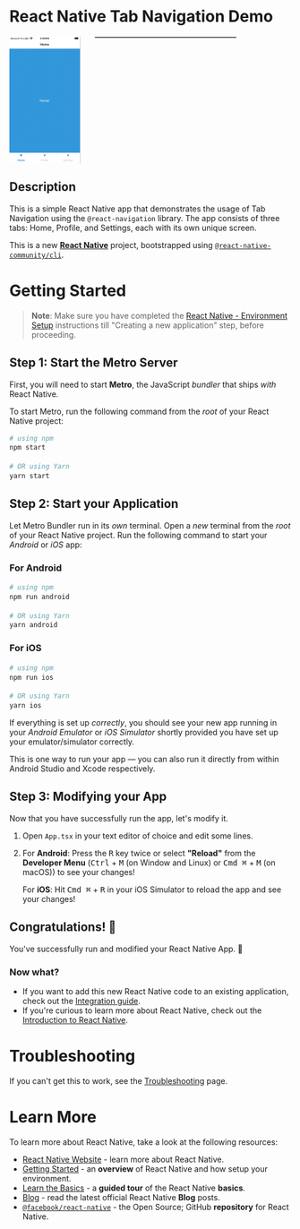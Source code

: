 # React Native Tab Navigation Demo

<div style="display: flex; flex-direction: row; width: 100%;">
  <div style="width: 25%;">
    <img src="assets/demo.gif" alt="React Native Tab Navigation Demo" width="100%">
  </div>
  <div style="width: 50%; border-left: 1px solid #ccc; padding-left: 25px;">
    <hr style="width: 100%; border: 1px solid #ccc; margin: 0;">
  </div>
</div>



## Description

This is a simple React Native app that demonstrates the usage of Tab Navigation using the `@react-navigation` library. The app consists of three tabs: Home, Profile, and Settings, each with its own unique screen.

This is a new [**React Native**](https://reactnative.dev) project, bootstrapped using [`@react-native-community/cli`](https://github.com/react-native-community/cli).

# Getting Started

>**Note**: Make sure you have completed the [React Native - Environment Setup](https://reactnative.dev/docs/environment-setup) instructions till "Creating a new application" step, before proceeding.

## Step 1: Start the Metro Server

First, you will need to start **Metro**, the JavaScript _bundler_ that ships _with_ React Native.

To start Metro, run the following command from the _root_ of your React Native project:

```bash
# using npm
npm start

# OR using Yarn
yarn start
```

## Step 2: Start your Application

Let Metro Bundler run in its _own_ terminal. Open a _new_ terminal from the _root_ of your React Native project. Run the following command to start your _Android_ or _iOS_ app:

### For Android

```bash
# using npm
npm run android

# OR using Yarn
yarn android
```

### For iOS

```bash
# using npm
npm run ios

# OR using Yarn
yarn ios
```

If everything is set up _correctly_, you should see your new app running in your _Android Emulator_ or _iOS Simulator_ shortly provided you have set up your emulator/simulator correctly.

This is one way to run your app — you can also run it directly from within Android Studio and Xcode respectively.

## Step 3: Modifying your App

Now that you have successfully run the app, let's modify it.

1. Open `App.tsx` in your text editor of choice and edit some lines.
2. For **Android**: Press the <kbd>R</kbd> key twice or select **"Reload"** from the **Developer Menu** (<kbd>Ctrl</kbd> + <kbd>M</kbd> (on Window and Linux) or <kbd>Cmd ⌘</kbd> + <kbd>M</kbd> (on macOS)) to see your changes!

   For **iOS**: Hit <kbd>Cmd ⌘</kbd> + <kbd>R</kbd> in your iOS Simulator to reload the app and see your changes!

## Congratulations! :tada:

You've successfully run and modified your React Native App. :partying_face:

### Now what?

- If you want to add this new React Native code to an existing application, check out the [Integration guide](https://reactnative.dev/docs/integration-with-existing-apps).
- If you're curious to learn more about React Native, check out the [Introduction to React Native](https://reactnative.dev/docs/getting-started).

# Troubleshooting

If you can't get this to work, see the [Troubleshooting](https://reactnative.dev/docs/troubleshooting) page.

# Learn More

To learn more about React Native, take a look at the following resources:

- [React Native Website](https://reactnative.dev) - learn more about React Native.
- [Getting Started](https://reactnative.dev/docs/environment-setup) - an **overview** of React Native and how setup your environment.
- [Learn the Basics](https://reactnative.dev/docs/getting-started) - a **guided tour** of the React Native **basics**.
- [Blog](https://reactnative.dev/blog) - read the latest official React Native **Blog** posts.
- [`@facebook/react-native`](https://github.com/facebook/react-native) - the Open Source; GitHub **repository** for React Native.


<!-- // import React from 'react';

// import { Text, View, StyleSheet } from 'react-native';

// import { NavigationContainer } from '@react-navigation/native';

// import { createBottomTabNavigator } from '@react-navigation/bottom-tabs';



// const Tab = createBottomTabNavigator();



// const App = () => {

//   return (

//     <NavigationContainer>

//       <Tab.Navigator

//         screenOptions={({ route }) => ({

//           tabBarLabel: ({ focused }) => (

//             <Text style={{ fontWeight: focused ? 'bold' : 'normal', color: focused ? '#3498db' : '#bdc3c7' }}>

//               {route.name}

//             </Text>

//           ),

//         })}

//       >

//         <Tab.Screen name='Home' component={HomeScreen} />

//         <Tab.Screen name='Profile' component={ProfileScreen} />

//         <Tab.Screen name='Settings' component={SettingsScreen} />

//       </Tab.Navigator>

//     </NavigationContainer>

//   );

// };



// const HomeScreen = () => {

//   return (

//     <View style={[styles.container, { backgroundColor: '#3498db' }]}>

//       <Text style={styles.text}>Home!</Text>

//     </View>

//   );

// };



// const ProfileScreen = () => {

//   return (

//     <View style={[styles.container, { backgroundColor: '#2ecc71' }]}>

//       <Text style={styles.text}>Profile!</Text>

//     </View>

//   );

// };



// const SettingsScreen = () => {

//   return (

//     <View style={[styles.container, { backgroundColor: '#e74c3c' }]}>

//       <Text style={styles.text}>Settings!</Text>

//     </View>

//   );

// };



// const styles = StyleSheet.create({

//   container: {

//     flex: 1,

//     justifyContent: 'center',

//     alignItems: 'center',

//   },

//   text: {

//     color: '#fff',

//     fontSize: 18,

//   },

// });



// export default App;



// import React from 'react';

// import { Text, View, StyleSheet } from 'react-native';

// import { NavigationContainer } from '@react-navigation/native';

// import { createBottomTabNavigator } from '@react-navigation/bottom-tabs';



// const Tab = createBottomTabNavigator();



// const App = () => {

//   return (

//     <NavigationContainer>

//       <Tab.Navigator

//         screenOptions={({ route }) => ({

//           tabBarLabel: ({ focused }) => (

//             <Text style={{ fontWeight: focused ? 'bold' : 'normal', color: focused ? '#3498db' : '#bdc3c7' }}>

//               {route.name}

//             </Text>

//           ),

//         })}

//       >

//         <Tab.Screen

//           name='Home'

//           component={HomeScreen}

//           options={{ tabBarIcon: () => <Text>🏠</Text> }}

//         />

//         <Tab.Screen

//           name='Profile'

//           component={ProfileScreen}

//           options={{ tabBarIcon: () => <Text>👤</Text> }}

//         />

//         <Tab.Screen

//           name='Settings'

//           component={SettingsScreen}

//           options={{ tabBarIcon: () => <Text>⚙️</Text> }}

//         />

//       </Tab.Navigator>

//     </NavigationContainer>

//   );

// };



// const HomeScreen = () => {

//   return (

//     <View style={[styles.container, { backgroundColor: '#3498db' }]}>

//       <Text style={styles.text}>Home!</Text>

//     </View>

//   );

// };



// const ProfileScreen = () => {

//   return (

//     <View style={[styles.container, { backgroundColor: '#2ecc71' }]}>

//       <Text style={styles.text}>Profile!</Text>

//     </View>

//   );

// };



// const SettingsScreen = () => {

//   return (

//     <View style={[styles.container, { backgroundColor: '#e74c3c' }]}>

//       <Text style={styles.text}>Settings!</Text>

//     </View>

//   );

// };



// const styles = StyleSheet.create({

//   container: {

//     flex: 1,

//     justifyContent: 'center',

//     alignItems: 'center',

//   },

//   text: {

//     color: '#fff',

//     fontSize: 18,

//   },

// });



// export default App;


-->
